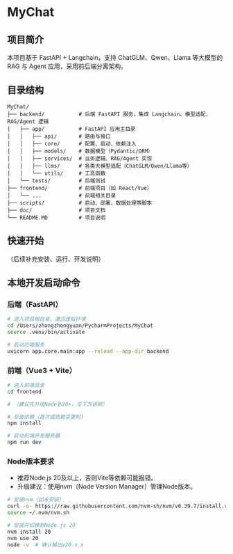 # MyChat

## 项目简介
本项目基于 FastAPI + Langchain，支持 ChatGLM、Qwen、Llama 等大模型的 RAG 与 Agent 应用，采用前后端分离架构。

## 目录结构

```text
MyChat/
├── backend/           # 后端 FastAPI 服务，集成 Langchain、模型适配、RAG/Agent 逻辑
│   ├── app/           # FastAPI 应用主目录
│   │   ├── api/       # 路由与接口
│   │   ├── core/      # 配置、启动、依赖注入
│   │   ├── models/    # 数据模型（Pydantic/ORM）
│   │   ├── services/  # 业务逻辑、RAG/Agent 实现
│   │   ├── llms/      # 各类大模型适配（ChatGLM/Qwen/Llama等）
│   │   └── utils/     # 工具函数
│   └── tests/         # 后端测试
├── frontend/          # 前端项目（如 React/Vue）
│   └── ...            # 前端相关目录
├── scripts/           # 启动、部署、数据处理等脚本
├── doc/               # 项目文档
└── README.MD          # 项目说明
```

## 快速开始
（后续补充安装、运行、开发说明）

## 本地开发启动命令

### 后端（FastAPI）
```bash
# 进入项目根目录，激活虚拟环境
cd /Users/zhangzhongyuan/PycharmProjects/MyChat
source .venv/bin/activate

# 启动后端服务
uvicorn app.core.main:app --reload --app-dir backend
```

### 前端（Vue3 + Vite）
```bash
# 进入前端目录
cd frontend

# （建议先升级Node到20+，见下方说明）

# 安装依赖（首次或依赖变更时）
npm install

# 启动前端开发服务器
npm run dev
```

### Node版本要求
- 推荐Node.js 20及以上，否则Vite等依赖可能报错。
- 升级建议：使用nvm（Node Version Manager）管理Node版本。

```bash
# 安装nvm（如未安装）
curl -o- https://raw.githubusercontent.com/nvm-sh/nvm/v0.39.7/install.sh | bash
source ~/.nvm/nvm.sh

# 安装并切换到Node.js 20
nvm install 20
nvm use 20
node -v  # 确认输出v20.x.x
```
